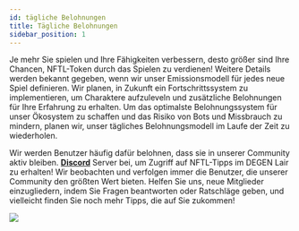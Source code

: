 ```yaml
---
id: tägliche Belohnungen
title: Tägliche Belohnungen
sidebar_position: 1
---
```


Je mehr Sie spielen und Ihre Fähigkeiten verbessern, desto größer sind Ihre Chancen, NFTL-Token durch das Spielen zu verdienen! Weitere Details werden bekannt gegeben, wenn wir unser Emissionsmodell für jedes neue Spiel definieren. Wir planen, in Zukunft ein Fortschrittssystem zu implementieren, um Charaktere aufzuleveln und zusätzliche Belohnungen für Ihre Erfahrung zu erhalten. Um das optimalste Belohnungssystem für unser Ökosystem zu schaffen und das Risiko von Bots und Missbrauch zu mindern, planen wir, unser tägliches Belohnungsmodell im Laufe der Zeit zu wiederholen.

Wir werden Benutzer häufig dafür belohnen, dass sie in unserer Community aktiv bleiben. **[Discord](https://discord.gg/niftyleague)** Server bei, um Zugriff auf NFTL-Tipps im DEGEN Lair zu erhalten! Wir beobachten und verfolgen immer die Benutzer, die unserer Community den größten Wert bieten. Helfen Sie uns, neue Mitglieder einzugliedern, indem Sie Fragen beantworten oder Ratschläge geben, und vielleicht finden Sie noch mehr Tipps, die auf Sie zukommen!

![](/img/twitch-stream.png)
